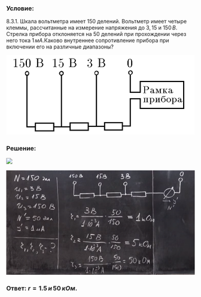 ###  Условие: 

$8.3.1.$ Шкала вольтметра имеет $150$ делений. Вольтметр имеет четыре клеммы, рассчитанные на измерение напряжения до $3{,}15$ и $150 \,В$. Стрелка прибора отклоняется на $50$ делений при прохождении через него тока $1 \,мА$.Каково внутреннее сопротивление прибора при включении его на различные диапазоны? 

![К задаче $8.3.1$|667x281, 50%](../../img/8.3.1/8.3.1.png)

###  Решение: 

![](https://www.youtube.com/embed/5fdISDOfs3Y?t=238) 

![|1104x613, 67%](../../img/8.3.1/1.png) 

###  Ответ: $r = 1.5 \,и \,50 \,кОм$. 
